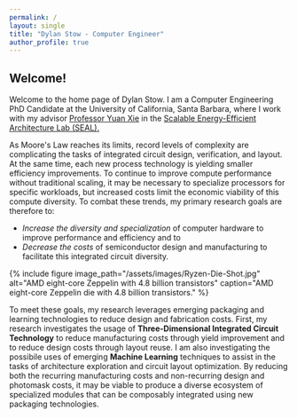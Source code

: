 ```yaml
---
permalink: /
layout: single
title: "Dylan Stow - Computer Engineer"
author_profile: true
---
```


## Welcome!

Welcome to the home page of Dylan Stow. I am a Computer Engineering PhD Candidate at the University of California, Santa Barbara, where I work with my advisor [Professor Yuan Xie](https://www.ece.ucsb.edu/~yuanxie/) in the [Scalable Energy-Efficient Architecture Lab (SEAL).](https://seal.ece.ucsb.edu/)

As Moore's Law reaches its limits, record levels of complexity are complicating the tasks of integrated circuit design, verification, and layout. At the same time, each new process technology is yielding smaller efficiency improvements. To continue to improve compute performance without traditional scaling, it may be necessary to specialize processors for specific workloads, but increased costs limit the economic viability of this compute diversity. To combat these trends, my primary research goals are therefore to:
+ *Increase the diversity and specialization* of computer hardware to improve performance and efficiency and to
+ *Decrease the costs* of semiconductor design and manufacturing to facilitate this integrated circuit diversity.

{% include figure image_path="/assets/images/Ryzen-Die-Shot.jpg" alt="AMD eight-core Zeppelin with 4.8 billion transistors" caption="AMD eight-core Zeppelin die with 4.8 billion transistors." %}

To meet these goals, my research leverages emerging packaging and learning technologies to reduce design and fabrication costs. First, my research investigates the usage of **Three-Dimensional Integrated Circuit Technology** to reduce manufacturing costs through yield improvement and to reduce design costs through layout reuse. I am also investigating the possibile uses of emerging **Machine Learning** techniques to assist in the tasks of architecture exploration and circuit layout optimization. By reducing both the recurring manufacturing costs and non-recurring design and photomask costs, it may be viable to produce a diverse ecosystem of specialized modules that can be composably integrated using new packaging technologies.
